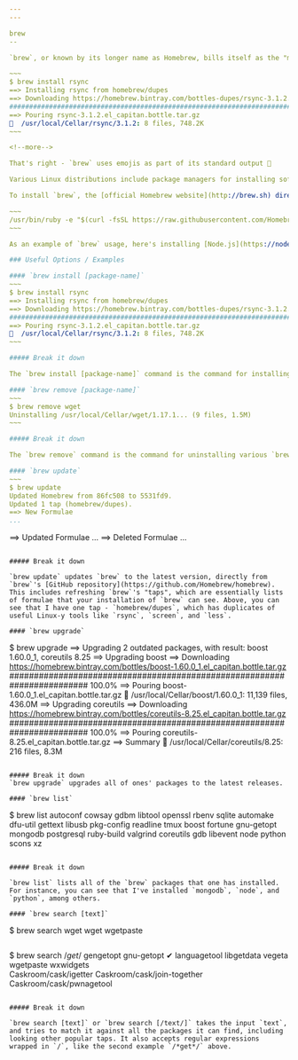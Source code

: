 ```yaml
---
---

brew
--

`brew`, or known by its longer name as Homebrew, bills itself as the "missing package manager for OS X".

~~~
$ brew install rsync
==> Installing rsync from homebrew/dupes
==> Downloading https://homebrew.bintray.com/bottles-dupes/rsync-3.1.2.el_capitan.bottle.tar.gz
######################################################################## 100.0%
==> Pouring rsync-3.1.2.el_capitan.bottle.tar.gz
🍺  /usr/local/Cellar/rsync/3.1.2: 8 files, 748.2K
~~~

<!--more--> 

That's right - `brew` uses emojis as part of its standard output 🙌 

Various Linux distributions include package managers for installing software out of the box (e.g. `apt-get` for Ubuntu), and `brew` is a third-party effort to replicate the same for OS X. 

To install `brew`, the [official Homebrew website](http://brew.sh) directs you to run this command, which incidentally explains itself as it runs:

~~~
/usr/bin/ruby -e "$(curl -fsSL https://raw.githubusercontent.com/Homebrew/install/master/install)"
~~~

As an example of `brew` usage, here's installing [Node.js](https://nodejs.org/):

### Useful Options / Examples

#### `brew install [package-name]`
~~~
$ brew install rsync
==> Installing rsync from homebrew/dupes
==> Downloading https://homebrew.bintray.com/bottles-dupes/rsync-3.1.2.el_capitan.bottle.tar.gz
######################################################################## 100.0%
==> Pouring rsync-3.1.2.el_capitan.bottle.tar.gz
🍺  /usr/local/Cellar/rsync/3.1.2: 8 files, 748.2K
~~~

##### Break it down

The `brew install [package-name]` command is the command for installing various `brew` packages. There is a [public list](https://github.com/Homebrew/homebrew/tree/master/Library/Formula) of available packages that `brew` pulls from. Each package has a "formula", or package definition, that `brew` can parse. Upon picking a formula, like `node`, `wget`, or `cowsay`, `brew` retrieves the formula and follows the instructions (e.g. downloading the appropriate files) to install that package.

#### `brew remove [package-name]`
~~~
$ brew remove wget
Uninstalling /usr/local/Cellar/wget/1.17.1... (9 files, 1.5M)
~~~

##### Break it down

The `brew remove` command is the command for uninstalling various `brew` packages, given the name of a package, using the package's formula.

#### `brew update`
~~~
$ brew update
Updated Homebrew from 86fc508 to 5531fd9.
Updated 1 tap (homebrew/dupes).
==> New Formulae
...
```

==> Updated Formulae
...
==> Deleted Formulae
...
~~~

##### Break it down

`brew update` updates `brew` to the latest version, directly from `brew`'s [GitHub repository](https://github.com/Homebrew/homebrew). This includes refreshing `brew`'s "taps", which are essentially lists of formulae that your installation of `brew` can see. Above, you can see that I have one tap - `homebrew/dupes`, which has duplicates of useful Linux-y tools like `rsync`, `screen`, and `less`.

#### `brew upgrade`

~~~
$ brew upgrade
==> Upgrading 2 outdated packages, with result:
boost 1.60.0_1, coreutils 8.25
==> Upgrading boost
==> Downloading https://homebrew.bintray.com/bottles/boost-1.60.0_1.el_capitan.bottle.tar.gz
######################################################################## 100.0%
==> Pouring boost-1.60.0_1.el_capitan.bottle.tar.gz
🍺  /usr/local/Cellar/boost/1.60.0_1: 11,139 files, 436.0M
==> Upgrading coreutils
==> Downloading https://homebrew.bintray.com/bottles/coreutils-8.25.el_capitan.bottle.tar.gz
######################################################################## 100.0%
==> Pouring coreutils-8.25.el_capitan.bottle.tar.gz
==> Summary
🍺  /usr/local/Cellar/coreutils/8.25: 216 files, 8.3M
~~~

##### Break it down
`brew upgrade` upgrades all of ones' packages to the latest releases.

#### `brew list`
~~~
$ brew list
autoconf	cowsay		gdbm		libtool		openssl		rbenv		sqlite
automake	dfu-util	gettext		libusb		pkg-config	readline	tmux
boost		fortune		gnu-getopt	mongodb		postgresql	ruby-build	valgrind
coreutils	gdb			libevent	node		python		scons		xz

~~~

##### Break it down

`brew list` lists all of the `brew` packages that one has installed. For instance, you can see that I've installed `mongodb`, `node`, and `python`, among others.

#### `brew search [text]`
~~~
$ brew search wget
wget						wgetpaste                                                 
~~~

~~~
$ brew search /*get*/
gengetopt        gnu-getopt ✔     languagetool     libgetdata       vegeta           wgetpaste        wxwidgets      
Caskroom/cask/igetter                   Caskroom/cask/join-together             Caskroom/cask/pwnagetool              
~~~

##### Break it down

`brew search [text]` or `brew search [/text/]` takes the input `text`, and tries to match it against all the packages it can find, including looking other popular taps. It also accepts regular expressions wrapped in `/`, like the second example `/*get*/` above.
